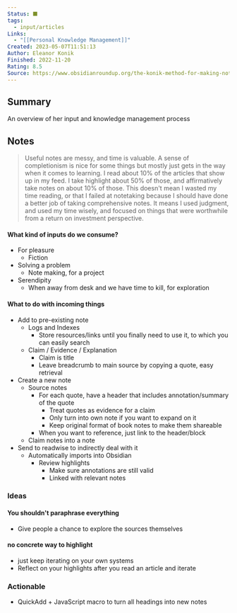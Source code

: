 ```yaml
---
Status: ⬛️
tags:
  - input/articles
Links:
  - "[[Personal Knowledge Management]]"
Created: 2023-05-07T11:51:13
Author: Eleanor Konik
Finished: 2022-11-20
Rating: 8.5
Source: https://www.obsidianroundup.org/the-konik-method-for-making-notes/
---
```


## Summary
An overview of her input and knowledge management process
## Notes
> Useful notes are messy, and time is valuable. A sense of completionism is nice for some things but mostly just gets in the way when it comes to learning. I read about 10% of the articles that show up in my feed. I take highlight about 50% of those, and affirmatively take notes on about 10% of those. This doesn't mean I wasted my time reading, or that I failed at notetaking because I should have done a better job of taking comprehensive notes. It means I used judgment, and used my time wisely, and focused on things that were worthwhile from a return on investment perspective.

#### What kind of inputs do we consume?
- For pleasure
	- Fiction
- Solving a problem
	- Note making, for a project
- Serendipity
	- When away from desk and we have time to kill, for exploration

#### What to do with incoming things
- Add to pre-existing note
	- Logs and Indexes
		- Store resources/links until you finally need to use it, to which you can easily search
	- Claim / Evidence / Explanation
		- Claim is title
		- Leave breadcrumb to main source by copying a quote, easy retrieval
- Create a new note
	- Source notes
		- For each quote, have a header that includes annotation/summary of the quote
			- Treat quotes as evidence for a claim
			- Only turn into own note if you want to expand on it
			- Keep original format of book notes to make them shareable
		- When you want to reference, just link to the header/block
	- Claim notes into a note
- Send to readwise to indirectly deal with it
	- Automatically imports into Obsidian
		- Review highlights
			- Make sure annotations are still valid
			- Linked with relevant notes

### Ideas
#### You shouldn't paraphrase everything
- Give people a chance to explore the sources themselves

#### no concrete way to highlight
- just keep iterating on your own systems
- Reflect on your highlights after you read an article and iterate
### Actionable
- QuickAdd + JavaScript macro to turn all headings into new notes

